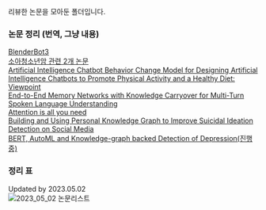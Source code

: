 리뷰한 논문을 모아둔 폴더입니다.

### 논문 정리 (번역, 그냥 내용)
[BlenderBot3](https://jyanalyst.notion.site/BlenderBot3-3b6cc453a3ce4deaa4005cc16ebd7b47)  
[소아청소년암 관련 2개 논문](https://jyanalyst.notion.site/4c45b3b2e3ff473089bd10be0071eb6a)  
[Artificial Intelligence Chatbot Behavior Change Model for Designing Artificial Intelligence Chatbots to Promote Physical Activity and a Healthy Diet: Viewpoint](https://jyanalyst.notion.site/601009058425456495b1e4a8bc4d00a2)  
[End-to-End Memory Networks with Knowledge Carryover for Multi-Turn Spoken Language Understanding](https://jyanalyst.notion.site/End-to-End-Memory-Networks-with-Knowledge-Carryover-for-Multi-Turn-Spoken-Language-Understanding-e067a040ac9449e9a58c60e4100262c7)  
[Attention is all you need](https://www.notion.so/jyanalyst/Attention-is-all-you-need-7ae815b6e09a495ebe50fa9646562ebd)  
[Building and Using Personal Knowledge Graph to Improve Suicidal Ideation Detection on Social Media](https://www.notion.so/jyanalyst/Building-and-Using-Personal-Knowledge-Graph-to-Improve-Suicidal-Ideation-Detection-on-Social-Media-9d28648f4f644d36be6a03313cb6f0f3)  
[BERT, AutoML and Knowledge-graph backed Detection of Depression(진행중)](https://jyanalyst.notion.site/BERT-AutoML-and-Knowledge-graph-backed-Detection-of-Depression-4f14d0ea7a6b4a11a5f9240d96bcb7e3)

### 정리 표
Updated by 2023.05.02  
![2023_05_02 논문리스트](https://user-images.githubusercontent.com/98992915/235653777-619ac644-9f31-4f15-8779-2a5b8c1dd6a4.jpg)


